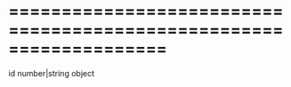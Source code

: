 <!--**
/*-------------------------------------------
    Auto-generated file. Do not modify.
-------------------------------------------

**-->
===================================================================
===================================================================

<!--shortDescription-->

<!--/shortDescription-->

<!--paramName1-->id<!--/paramName1-->
<!--paramType1-->number|string<!--/paramType1-->
<!--paramDescription1-->

<!--/paramDescription1-->

<!--returnType-->object<!--/returnType-->
<!--returnDescription-->

<!--/returnDescription-->

<!--fullDescription-->

<!--/fullDescription-->